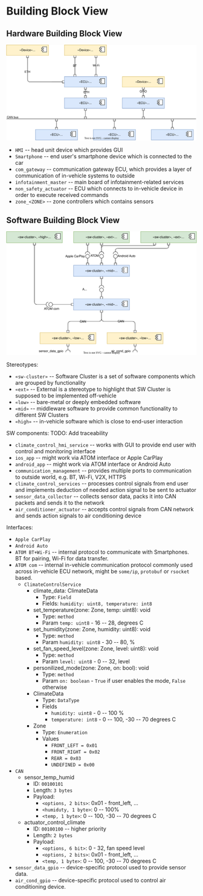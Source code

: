 # Building Block View

## Hardware Building Block View

![Hardware Building Block View](../uml/04_1_hw_bbv.svg)

- `HMI` -- head unit device which provides GUI
- `Smartphone` -- end user's smartphone device which is connected to the car
- `com_gateway` -- communication gateway ECU, which provides a layer of communication of in-vehicle systems to outside
- `infotainment_master` -- main board of infotainment-related services
- `non_safety_actuator` -- ECU which connects to in-vehicle device in order to execute received commands
- `zone_<ZONE>` -- zone controllers which contains sensors

## Software Building Block View

![Software Building Block View](../uml/04_2_sw_bbv.svg)

Stereotypes:
- `«sw-cluster»` -- Software Cluster is a set of software components which are grouped by functionality
- `«ext»` -- External is a stereotype to highlight that SW Cluster is supposed to be implemented off-vehicle
- `«low»` -- bare-metal or deeply embedded software
- `«mid»` -- middleware software to provide common functionality to different SW Clusters
- `«high»` -- in-vehicle software which is close to end-user interaction

SW components:
TODO: Add traceability
- `climate_control_hmi_service` -- works with GUI to provide end user with control and monitoring interface
- `ios_app` -- might work via ATOM interface or Apple CarPlay
- `android_app` -- might work via ATOM interface or Android Auto
- `communication_management` -- provides multiple ports to communication to outside world, e.g. BT, Wi-Fi, V2X, HTTPS
- `climate_control_services` -- processes control signals from end user and implements deduction of needed action signal to be sent to actuator
- `sensor_data_collector` -- collects sensor data, packs it into CAN packets and sends it to the network
- `air_conditioner_actuator` -- accepts control signals from CAN network and sends action signals to air conditioning device

Interfaces:
- `Apple CarPlay`
- `Android Auto`
- `ATOM BT+Wi-Fi` -- internal protocol to communicate with Smartphones. BT for pairing, Wi-Fi for data transfer.
- `ATOM com` -- internal in-vehicle communication protocol commonly used across in-vehicle ECU network, might be `some/ip`, `protobuf` or `rsocket` based.
    - `ClimateControlService`
        - climate_data: ClimateData
            - Type: `Field`
            - Fields: `humidity: uint8, temperature: int8`
        - set_temperature(zone: Zone, temp: uint8): void
            - Type: `method`
            - Param `temp: uint8` - 16 -- 28, degrees C
        - set_humidity(zone: Zone, humidity: uint8): void
            - Type: `method`
            - Param `humidity: uint8` - 30 -- 80, %
        - set_fan_speed_level(zone: Zone, level: uint8): void
            - Type: `method`
            - Param `level: uint8` - 0 -- 32, level
        - personilized_mode(zone: Zone, on: bool): void
            - Type: `method`
            - Param `on: boolean` - `True` if user enables the mode, `False` otherwise
        - ClimateData
            - Type: `DataType`
            - Fields
                - `humidity: uint8` - 0 -- 100 %
                - `temperature: int8` - 0 -- 100, -30 -- 70 degrees C
        - Zone
            - Type: `Enumeration`
            - Values
                - `FRONT_LEFT = 0x01`
                - `FRONT_RIGHT = 0x02`
                - `REAR = 0x03`
                - `UNDEFINED = 0x00`
- `CAN`
    - sensor_temp_humid
        - ID: `00100101`
        - Length: `3 bytes`
        - Payload:
            - `<options, 2 bits>`: 0x01 - front_left, ...
            - `<humiduty, 1 byte>`: 0 -- 100%
            - `<temp, 1 byte>`: 0 -- 100, -30 -- 70 degrees C
    - actuator_control_climate
        - ID: `00100100` -- higher priority
        - Length: `2 bytes`
        - Payload:
            - `<options, 6 bit>`: 0 - 32, fan speed level
            - `<options, 2 bits>`: 0x01 - front_left, ...
            - `<temp, 1 byte>`: 0 -- 100, -30 -- 70 degrees C
- `sensor_data_gpio` -- device-specific protocol used to provide sensor data.
- `air_cond_gpio` -- device-specific protocol used to control air conditioning device.

